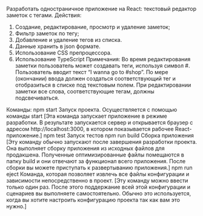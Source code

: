 Разработать одностраничное приложение на React: текстовый редактор заметок с тегами. 
Действия: 
1. Создание, редактирование, просмотр и удаление заметок; 
2. Фильтр заметок по тегу; 
3. Добавление и удаление тегов из списка. 
4. Данные хранить в json формате. 
5. Использование CSS препроцессора. 
6. Использование TypeScript 
 Примечания: 
Во время редактирования заметки пользователь может создавать теги, используя символ #. 
Пользователь вводит текст “I wanna go to #shop”. 
По мере (окончании) ввода должен создаться соответствующий тег и отобразиться в списке под текстовым полем. 
При редактировании заметки все слова, соответствующие тегам, должны подсвечиваться.

Команды:
npm start
Запуск проекта. Осуществляется с помощью команды start
[Эта команда запускает приложение в режиме разработки. В результате запускается сервер и открывается браузер с адресом http://localhost:3000, в котором показывается рабочее React-приложение.]
npm test
Запуск тестов
npm run build
Сборка приложения
[Эту команду обычно запускают после завершения разработки проекта. Она выполняет сборку приложения из исходных файлов для продакшена. Полученные оптимизированные файлы помещаются в папку build и они отвечают за функционал всего приложения. После сборки вы можете приступать к развертыванию приложения.]
npm run eject
Команда, которая позволяет извлечь все файлы конфигурации и зависимости непосредственно в проект. 
[Эту команду можно ввести только один раз. После этого поддержание всей этой конфигурации и сценариев вы выполняете самостоятельно. Обычно это используется, когда вы хотите настроить конфигурацию проекта так как вам это нужно.]
